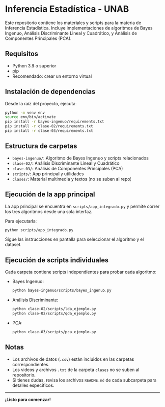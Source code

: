 # Inferencia Estadística - UNAB

Este repositorio contiene los materiales y scripts para la materia de Inferencia Estadística. Incluye implementaciones de algoritmos de Bayes Ingenuo, Análisis Discriminante Lineal y Cuadrático, y Análisis de Componentes Principales (PCA).

## Requisitos

- Python 3.8 o superior
- pip
- Recomendado: crear un entorno virtual

## Instalación de dependencias

Desde la raíz del proyecto, ejecuta:

```bash
python -m venv env
source env/bin/activate
pip install -r bayes-ingenuo/requirements.txt
pip install -r clase-02/requirements.txt
pip install -r clase-03/requirements.txt
```

## Estructura de carpetas

- `bayes-ingenuo/`: Algoritmo de Bayes Ingenuo y scripts relacionados
- `clase-02/`: Análisis Discriminante Lineal y Cuadrático
- `clase-03/`: Análisis de Componentes Principales (PCA)
- `scripts/`: App principal y utilidades
- `clases/`: Material multimedia y textos (no se suben al repo)

## Ejecución de la app principal

La app principal se encuentra en `scripts/app_integrado.py` y permite correr los tres algoritmos desde una sola interfaz.

Para ejecutarla:

```bash
python scripts/app_integrado.py
```

Sigue las instrucciones en pantalla para seleccionar el algoritmo y el dataset.

## Ejecución de scripts individuales

Cada carpeta contiene scripts independientes para probar cada algoritmo:

- Bayes Ingenuo:
  ```bash
  python bayes-ingenuo/scripts/bayes_ingenuo.py
  ```
- Análisis Discriminante:
  ```bash
  python clase-02/scripts/lda_ejemplo.py
  python clase-02/scripts/qda_ejemplo.py
  ```
- PCA:
  ```bash
  python clase-03/scripts/pca_ejemplo.py
  ```

## Notas

- Los archivos de datos (`.csv`) están incluidos en las carpetas correspondientes.
- Los videos y archivos `.txt` de la carpeta `clases` no se suben al repositorio.
- Si tienes dudas, revisa los archivos `README.md` de cada subcarpeta para detalles específicos.

---

**¡Listo para comenzar!**
